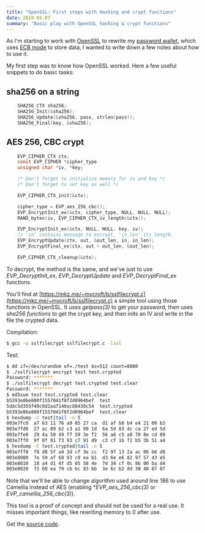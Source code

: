 ```yaml
---
title: "OpenSSL: First steps with Hashing and crypt functions"
date: 2010-05-07
summary: "Basic play with OpenSSL hashing & crypt functions"
---
```


As I'm starting to work with [OpenSSL](https://www.openssl.org/) to rewrite my [password wallet](http://github.com/mycroft/mnkPasswordKeeper), which uses [ECB mode](http://en.wikipedia.org/wiki/Block_cipher_modes_of_operation) to store data, I wanted to write down a few notes about how to use it.

My first step was to know how OpenSSL worked. Here a few useful snippets to do basic tasks:

sha256 on a string
------------------

```c
    SHA256_CTX sha256;
    SHA256_Init(&sha256);
    SHA256_Update(&sha256, pass, strlen(pass));
    SHA256_Final(key, &sha256);
```

AES 256, CBC crypt
------------------

```c
    EVP_CIPHER_CTX ctx;
    const EVP_CIPHER *cipher_type
    unsigned char *iv, *key;

    /* Don't forget to initialize memory for iv and key */
    /* Don't forget to set key as well */

    EVP_CIPHER_CTX_init(&ctx);

    cipher_type = EVP_aes_256_cbc();
    EVP_EncryptInit_ex(&ctx, cipher_type, NULL, NULL, NULL);
    RAND_bytes(iv, EVP_CIPHER_CTX_iv_length(&ctx));

    EVP_EncryptInit_ex(&ctx, NULL, NULL, key, iv);
    // 'in' contains message to encrypt, 'in_len' its length.
    EVP_EncryptUpdate(ctx, out, &out_len, in, in_len);
    EVP_EncryptFinal_ex(ctx, out + out_len, &out_len);

    EVP_CIPHER_CTX_cleanup(&ctx);
```

To decrypt, the method is the same, and we've just to use *EVP_DecryptInit_ex*, *EVP_DecryptUpdate* and *EVP_DecryptFinal_ex* functions.

You'll find at [https://mkz.me/~mycroft/b/sslfilecrypt.c](https://mkz.me/~mycroft/b/sslfilecrypt.c) a simple tool using those functions in OpenSSL. It uses *getpass(3)* to get your password, then uses *sha256 functions* to get the crypt key, and then inits an IV and write in the file the crypted data.

Compilation:
```sh
$ gcc -o sslfilecrypt sslfilecrypt.c -lssl
```

Test:
```sh
$ dd if=/dev/urandom of=./test bs=512 count=8000
$ ./sslfilecrypt encrypt test test.crypted
Password: *******
$ ./sslfilecrypt decrypt test.crypted test.clear
Password: *******
$ md5sum test test.crypted test.clear
b5393e86e800f1557041f8f2d0964bef  test
5ddc5d355f49c0d2aa7140ac88430c54  test.crypted
b5393e86e800f1557041f8f2d0964bef  test.clear
$ hexdump -C test|tail -n 5
003e7fc0  a7 63 11 76 a9 85 27 ca  d1 af b8 b4 e4 21 00 b3
003e7fd0  27 ac 89 b2 c3 a1 99 1d  6a 5d 83 4c ca 27 ed 5d
003e7fe0  29 4a 50 49 f7 59 3e f2  56 a6 c5 a0 70 8e cd 89
003e7ff0  9f 0f 01 f3 93 c7 91 d9  c3 cf 1b f1 b5 3b 51 a4
$ hexdump -C test.crypted|tail -n 5
003e7ff0  f8 d8 5f a4 3d cf 3e cc  f2 97 13 2a ac 06 b6 d8
003e8000  7e 59 af 68 93 c8 ea b1  d3 6e e6 82 97 57 43 e5
003e8010  18 a4 d1 4f d5 05 58 4e  7d 34 cf 0c 8b 00 ba d4
003e8020  72 60 ea 79 cb bc 83 bb  3e 6c b2 dd 30 48 87 07
```

Note that we'll be able to change algorithm used around line 186 to use Camellia instead of AES (enabling **EVP_aes_256_cbc(3)* or *EVP_camellia_256_cbc(3)*).

This tool is a proof of concept and should not be used for a real use. It misses important things, like rewriting memory to 0 after use.

Get the [source code](https://mkz.me/~mycroft/b/sslfilecrypt.c).
